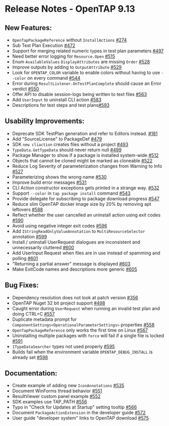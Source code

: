 Release Notes  - OpenTAP 9.13
=============

New Features:
-------

- `OpenTapPackageReference` without `InstallActions` [#274](https://gitlab.com/OpenTAP/opentap/issues/274)
- Sub Test Plan Execution [#472](https://gitlab.com/OpenTAP/opentap/issues/472)
- Support for merging related numeric types in test plan parameters [#497](https://gitlab.com/OpenTAP/opentap/issues/497)
- Need better error logging for `Resource.Open` [#515](https://gitlab.com/OpenTAP/opentap/issues/515)
- Enum `AvailableValues` `DisplayAttributes` are missing `Order` [#528](https://gitlab.com/OpenTAP/opentap/issues/528)
- Improve outputs by adding to `OutputAttribute` [#529](https://gitlab.com/OpenTAP/opentap/issues/529)
- Look for `OPENTAP_COLOR` variable to enable colors without having to use `--color` on every command [#544](https://gitlab.com/OpenTAP/opentap/issues/544)
- Error during `ResultListener.OnTestPlanComplete` should cause an Error verdict [#550](https://gitlab.com/OpenTAP/opentap/issues/550)
- Offer API to disable session-logs being written to text files [#563](https://gitlab.com/OpenTAP/opentap/issues/563)
- Add `UserInput` to uninstall CLI action [#583](https://gitlab.com/OpenTAP/opentap/issues/583)
- Descriptions for test steps and test plans[#593](https://gitlab.com/OpenTAP/opentap/issues/593)


Usability Improvements: 
-------

- Deprecate SDK TestPlan generation and refer to Editors instead. [#181](https://gitlab.com/OpenTAP/opentap/issues/181)
- Add "SourceLicense" to PackageDef [#479](https://gitlab.com/OpenTAP/opentap/issues/479)
- SDK `new cliaction` creates files without a project [#493](https://gitlab.com/OpenTAP/opentap/issues/493)
- `TypeData.GetTypeData` should never return null [#499](https://gitlab.com/OpenTAP/opentap/issues/499)
- Package Manager to show if a package is installed system-wide [#512](https://gitlab.com/OpenTAP/opentap/issues/512)
- Objects that cannot be cloned might be marked as cloneable [#522](https://gitlab.com/OpenTAP/opentap/issues/522)
- Reduce Log Severity of parameterization changes from Warning to Info [#527](https://gitlab.com/OpenTAP/opentap/issues/527)
- Parameterizing shows the wrong name [#530](https://gitlab.com/OpenTAP/opentap/issues/530)
- Improve build error messages [#531](https://gitlab.com/OpenTAP/opentap/issues/531)
- CLI Action constructor exceptions gets printed in a strange way. [#532](https://gitlab.com/OpenTAP/opentap/issues/532)
- Support `--color` in `tap package install` command [#543](https://gitlab.com/OpenTAP/opentap/issues/543)
- Provide delegate for subscribing to package download progress [#547](https://gitlab.com/OpenTAP/opentap/issues/547)
- Reduce slim OpenTAP docker image size by 20% by removing apt leftovers [#588](https://gitlab.com/OpenTAP/opentap/issues/588)
- Reflect whether the user cancelled an uninstall action using exit codes [#590](https://gitlab.com/OpenTAP/opentap/issues/590)
- Avoid using negative integer exit codes [#596](https://gitlab.com/OpenTAP/opentap/issues/596)
- Add `IStringReadOnlyValueAnnotation` to `MultiResourceSelector` annotation [#599](https://gitlab.com/OpenTAP/opentap/issues/599)
- Install / uninstall UserRequest dialogues are inconsistent and unnecessarily cluttered [#600](https://gitlab.com/OpenTAP/opentap/issues/600)
- Add UserInput Request when files are in use instead of spamming and polling [#601](https://gitlab.com/OpenTAP/opentap/issues/601)
- "Returning a partial answer" message is displayed [#603](https://gitlab.com/OpenTAP/opentap/issues/603)
- Make ExitCode names and descriptions more generic [#605](https://gitlab.com/OpenTAP/opentap/issues/605)

Bug Fixes: 
-------

- Dependency resolution does not look at patch version [#356](https://gitlab.com/OpenTAP/opentap/issues/356)
- OpenTAP Nuget 32 bit project support [#498](https://gitlab.com/OpenTAP/opentap/issues/498)
- Caught error during `UserRequest` when running an invalid test plan and doing CTRL+C [#557](https://gitlab.com/OpenTAP/opentap/issues/557)
- Duplicate metadata prompt for `ComponentSettings<OperationalParameterSettings>` properties [#558](https://gitlab.com/OpenTAP/opentap/issues/558)
- `OpenTapPackageReference` only works the first time on Linux [#567](https://gitlab.com/OpenTAP/opentap/issues/567)
- Uninstalling multiple packages with `force` will fail if a single file is locked [#591](https://gitlab.com/OpenTAP/opentap/issues/591)
- `ITypeDataSearcher` types not used properly [#595](https://gitlab.com/OpenTAP/opentap/issues/595)
- Builds fail when the environment variable `OPENTAP_DEBUG_INSTALL` is already set [#598](https://gitlab.com/OpenTAP/opentap/issues/598)

Documentation:
-------

- Create example of adding new `IconAnnotations` [#535](https://gitlab.com/OpenTAP/opentap/issues/535)
- Document WinForms thread behavior [#551](https://gitlab.com/OpenTAP/opentap/issues/551)
- ResultViewer custom panel example [#552](https://gitlab.com/OpenTAP/opentap/issues/552)
- SDK examples use TAP_PATH [#556](https://gitlab.com/OpenTAP/opentap/issues/556)
- Typo in "Check for Updates at Startup" setting tooltip [#566](https://gitlab.com/OpenTAP/opentap/issues/566)
- Document `PackageActionExtension` in the developer guide [#572](https://gitlab.com/OpenTAP/opentap/issues/572)
- User guide "developer system" links to OpenTAP download [#575](https://gitlab.com/OpenTAP/opentap/issues/575)
